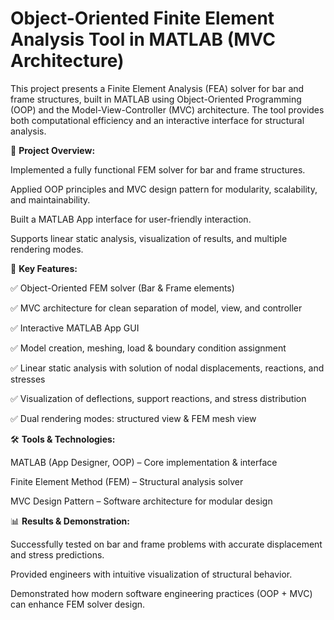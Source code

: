 # Object-Oriented Finite Element Analysis Tool in MATLAB (MVC Architecture)

This project presents a Finite Element Analysis (FEA) solver for bar and frame structures, built in MATLAB using Object-Oriented Programming (OOP) and the Model-View-Controller (MVC) architecture. The tool provides both computational efficiency and an interactive interface for structural analysis.

📌 **Project Overview:**

Implemented a fully functional FEM solver for bar and frame structures.

Applied OOP principles and MVC design pattern for modularity, scalability, and maintainability.

Built a MATLAB App interface for user-friendly interaction.

Supports linear static analysis, visualization of results, and multiple rendering modes.

🚀 **Key Features:**

✅ Object-Oriented FEM solver (Bar & Frame elements)

✅ MVC architecture for clean separation of model, view, and controller

✅ Interactive MATLAB App GUI

✅ Model creation, meshing, load & boundary condition assignment

✅ Linear static analysis with solution of nodal displacements, reactions, and stresses

✅ Visualization of deflections, support reactions, and stress distribution

✅ Dual rendering modes: structured view & FEM mesh view

🛠️ **Tools & Technologies:**

MATLAB (App Designer, OOP) – Core implementation & interface

Finite Element Method (FEM) – Structural analysis solver

MVC Design Pattern – Software architecture for modular design

📊 **Results & Demonstration:**

Successfully tested on bar and frame problems with accurate displacement and stress predictions.

Provided engineers with intuitive visualization of structural behavior.

Demonstrated how modern software engineering practices (OOP + MVC) can enhance FEM solver design.
